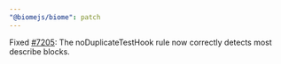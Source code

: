 ```yaml
---
"@biomejs/biome": patch
---
```


Fixed [#7205](https://github.com/biomejs/biome/issues/7205): The noDuplicateTestHook rule now correctly detects most describe blocks.
